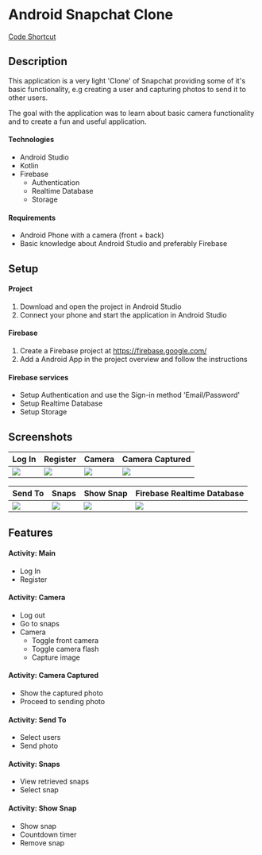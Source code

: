 # Android Snapchat Clone
[Code Shortcut](https://github.com/dgewe/Android_Snapchat_Clone/tree/master/app/src/main/java/com/fredrikbogg/snapchatclone)

## Description
This application is a very light 'Clone' of Snapchat providing some of it's basic functionality, e.g creating a user and capturing photos to send it to other users.

The goal with the application was to learn about basic camera functionality and to create a fun and useful application.

#### Technologies
* Android Studio
* Kotlin
* Firebase
  * Authentication
  * Realtime Database
  * Storage

#### Requirements
* Android Phone with a camera (front + back)
* Basic knowledge about Android Studio and preferably Firebase

## Setup
#### Project
1. Download and open the project in Android Studio
2. Connect your phone and start the application in Android Studio

#### Firebase
  1. Create a Firebase project at https://firebase.google.com/
  2. Add a Android App in the project overview and follow the instructions

#### Firebase services
 - Setup Authentication and use the Sign-in method 'Email/Password'
 - Setup Realtime Database
 - Setup Storage

## Screenshots
<table>
<thead>
<tr>
<th align="center">Log In</th>
<th align="center">Register</th>
<th align="center">Camera</th>
<th align="center">Camera Captured</th>
</tr>
</thead>
<tbody>
<tr>
<td> <img src="https://github.com/dgewe/Android_Snapchat_Clone/blob/master/github_pictures/log_in.png"></td>
<td> <img src="https://github.com/dgewe/Android_Snapchat_Clone/blob/master/github_pictures/register.png"></td>
<td> <img src="https://github.com/dgewe/Android_Snapchat_Clone/blob/master/github_pictures/camera.png"></td>
<td> <img src="https://github.com/dgewe/Android_Snapchat_Clone/blob/master/github_pictures/photo_captured.png"</td>
</tr>
</tbody>
</table>

<table>
<thead>
<tr>
<th align="center">Send To</th>
<th align="center">Snaps</th>
<th align="center">Show Snap</th>
<th align="center">Firebase Realtime Database</th>
</tr>
</thead>
<tbody>
<tr>
<td> <img src="https://github.com/dgewe/Android_Snapchat_Clone/blob/master/github_pictures/send_to.png"></td>
<td> <img src="https://github.com/dgewe/Android_Snapchat_Clone/blob/master/github_pictures/snaps.png"></td>
<td> <img src="https://github.com/dgewe/Android_Snapchat_Clone/blob/master/github_pictures/show_snap.png"></td> 
 <td> <img src="https://github.com/dgewe/Android_Snapchat_Clone/blob/master/github_pictures/firebase_database.png"></td> 
</tr>
</tbody>
</table>

## Features

#### Activity: Main
* Log In
* Register

#### Activity: Camera
* Log out
* Go to snaps
* Camera
  * Toggle front camera
  * Toggle camera flash
  * Capture image

#### Activity: Camera Captured
* Show the captured photo
* Proceed to sending photo

#### Activity: Send To
* Select users
* Send photo

#### Activity: Snaps
* View retrieved snaps
* Select snap

#### Activity: Show Snap
* Show snap
* Countdown timer
* Remove snap
